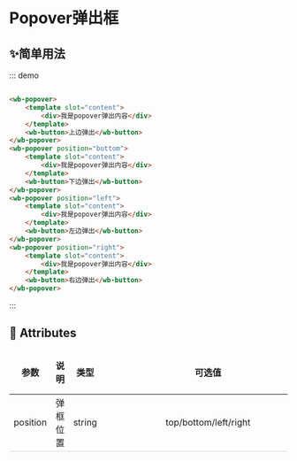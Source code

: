 # Popover弹出框

## :sparkles:简单用法

::: demo

```html

<wb-popover>
    <template slot="content">
        <div>我是popover弹出内容</div>
    </template>
    <wb-button>上边弹出</wb-button>
</wb-popover>
<wb-popover position="bottom">
    <template slot="content">
        <div>我是popover弹出内容</div>
    </template>
    <wb-button>下边弹出</wb-button>
</wb-popover>
<wb-popover position="left">
    <template slot="content">
        <div>我是popover弹出内容</div>
    </template>
    <wb-button>左边弹出</wb-button>
</wb-popover>
<wb-popover position="right">
    <template slot="content">
        <div>我是popover弹出内容</div>
    </template>
    <wb-button>右边弹出</wb-button>
</wb-popover>
```

:::

## 📌 Attributes

<style>
 td,th{
   border: none!important;
}
tbody{border-bottom: 1px solid #D9D9D9;}
tbody>tr>td:nth-child(4){ min-width: 23.1em}
</style>

| 参数 | 说明 | 类型 | 可选值 | 默认值 | 
| :--: | :--: | :--: | :--: | :--: |
| position | 弹框位置 | string | top/bottom/left/right | top |
